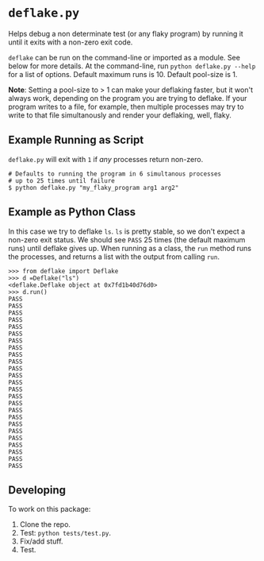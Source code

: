 # `deflake.py`

Helps debug a non determinate test (or any flaky program) by running it until it exits with a non-zero exit code.

`deflake` can be run on the command-line or imported as a module. See below for more details.
At the command-line, run `python deflake.py --help` for a list of options. Default maximum runs is
10. Default pool-size is 1. 

**Note**: Setting a pool-size to > 1 can make your deflaking faster,
but it won't always work, depending on the program you are trying to deflake. If your program
writes to a file, for example, then multiple processes may try to write to that file simultanously and
render your deflaking, well, flaky. 


## Example Running as Script
`deflake.py` will exit with `1` if *any* processes return  non-zero.

```
# Defaults to running the program in 6 simultanous processes 
# up to 25 times until failure
$ python deflake.py "my_flaky_program arg1 arg2"
```

## Example as Python Class
In this case we try to deflake `ls`. `ls`
is pretty stable, so we don't expect a non-zero exit status.
We should see `PASS` 25 times (the default maximum runs) until deflake gives up.
When running as a class, the `run` method runs the processes, and returns a list
with the output from calling `run`.

```
>>> from deflake import Deflake
>>> d =Deflake("ls")
<deflake.Deflake object at 0x7fd1b40d76d0>
>>> d.run()
PASS
PASS
PASS
PASS
PASS
PASS
PASS
PASS
PASS
PASS
PASS
PASS
PASS
PASS
PASS
PASS
PASS
PASS
PASS
PASS
PASS
PASS
PASS
PASS
PASS
```

## Developing
To work on this package:

1. Clone the repo.
1. Test: `python tests/test.py`.
1. Fix/add stuff.
1. Test.
